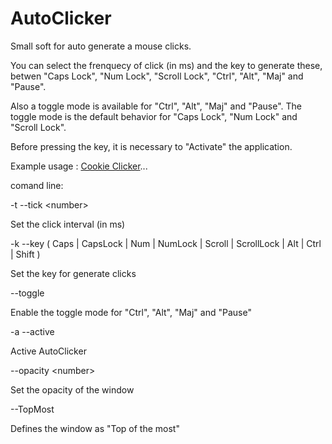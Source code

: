 # AutoClicker

Small soft for auto generate a mouse clicks.

You can select the frenquecy of click (in ms) and the key to generate these, betwen  "Caps Lock", "Num Lock", "Scroll Lock", "Ctrl", "Alt", "Maj" and "Pause".

Also a toggle mode is available for "Ctrl", "Alt", "Maj" and "Pause". The toggle mode is the default behavior for "Caps Lock", "Num Lock" and "Scroll Lock".

Before pressing the key, it is necessary to "Activate" the application.

Example usage : [Cookie Clicker](https://orteil.dashnet.org/cookieclicker/)...

comand line:

-t --tick \<number\>
    
Set the click interval (in ms)

-k --key ( Caps | CapsLock | Num | NumLock | Scroll | ScrollLock | Alt | Ctrl | Shift )

Set the key for generate clicks

--toggle

Enable the toggle mode for "Ctrl", "Alt", "Maj" and "Pause"

-a --active

Active AutoClicker

--opacity \<number\>

Set the opacity of the window

--TopMost

Defines the window as "Top of the most"